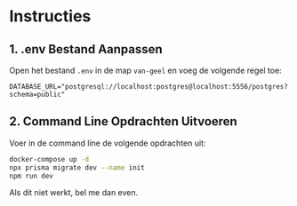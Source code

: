 # Instructies

## 1. .env Bestand Aanpassen
Open het bestand `.env` in de map `van-geel` en voeg de volgende regel toe:

```env
DATABASE_URL="postgresql://localhost:postgres@localhost:5556/postgres?schema=public"
```

## 2. Command Line Opdrachten Uitvoeren
Voer in de command line de volgende opdrachten uit:

```bash
docker-compose up -d
npx prisma migrate dev --name init
npm run dev
```

Als dit niet werkt, bel me dan even.
